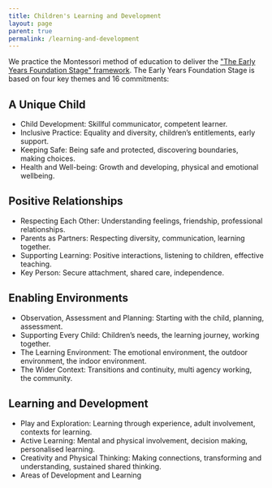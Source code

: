 ```yaml
---
title: Children's Learning and Development
layout: page
parent: true
permalink: /learning-and-development
---
```


We practice the Montessori method of education to deliver the ["The Early Years Foundation Stage" framework](https://www.gov.uk/government/publications/early-years-foundation-stage-framework--2).   The Early Years Foundation Stage is based on four key themes and 16 commitments:

## A Unique Child
- Child Development: Skillful communicator, competent learner.
- Inclusive Practice: Equality and diversity, children’s entitlements, early support.
- Keeping Safe: Being safe and protected, discovering boundaries, making choices.
- Health and Well-being: Growth and developing, physical and emotional wellbeing.

## Positive Relationships
- Respecting Each Other: Understanding feelings, friendship, professional relationships.
- Parents as Partners: Respecting diversity, communication, learning together.  
- Supporting Learning: Positive interactions, listening to children, effective teaching.
- Key Person: Secure attachment, shared care, independence.

## Enabling Environments
- Observation, Assessment and Planning: Starting with the child, planning, assessment.
- Supporting Every Child: Children’s needs, the learning journey, working together.
- The Learning Environment: The emotional environment, the outdoor environment, the indoor environment.
- The Wider Context: Transitions and continuity, multi agency working, the community.

## Learning and Development
- Play and Exploration: Learning through experience, adult involvement, contexts for learning.
- Active Learning: Mental and physical involvement, decision making, personalised learning.
- Creativity and Physical Thinking: Making connections, transforming and understanding, sustained shared thinking.
- Areas of Development and Learning
